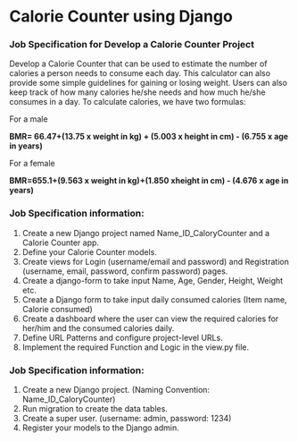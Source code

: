 # **Calorie Counter using Django**


### **Job Specification for Develop a Calorie Counter Project**

Develop a Calorie Counter that can be used to estimate the number of calories a person needs to consume each day. This calculator can also provide some simple guidelines for gaining or losing weight. Users can also keep track of how many calories he/she needs and how much he/she consumes in a day. To calculate calories, we have two formulas:

For a male

**BMR= 66.47+(13.75 x weight in kg) + (5.003 x height in cm) - (6.755 x age in years)**

For a female

**BMR=655.1+(9.563 x weight in kg)+(1.850 xheight in cm) - (4.676 x age in years)**

### **Job Specification information:**

1. Create a new Django project named Name_ID_CaloryCounter and a Calorie Counter app.
2. Define your Calorie Counter models.
3. Create views for Login (username/email and password) and Registration (username, email, password, confirm password) pages.
4. Create a django-form to take input Name, Age, Gender, Height, Weight etc.
5. Create a Django form to take input daily consumed calories (Item name, Calorie consumed)
6. Create a dashboard where the user can view the required calories for her/him and the consumed calories daily.
7. Define URL Patterns and configure project-level URLs.
8. Implement the required Function and Logic in the view.py file.

### **Job Specification information:**

1. Create a new Django project. (Naming Convention: Name_ID_CaloryCounter)
2. Run migration to create the data tables.
3. Create a super user. (username: admin, password: 1234)
4. Register your models to the Django admin.